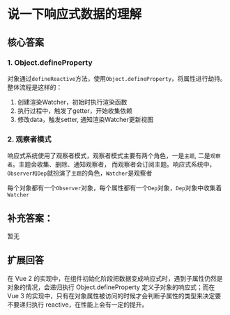 # 说一下响应式数据的理解

## 核心答案

### 1. Object.defineProperty
对象通过`defineReactive`方法，使用`Object.defineProperty`，将属性进行劫持。
整体流程是这样的：
1. 创建渲染Watcher，初始时执行渲染函数
2. 执行过程中，触发了getter，开始收集依赖
3. 修改data，触发setter, 通知渲染Watcher更新视图

### 2. 观察者模式
响应式系统使用了观察者模式，观察者模式主要有两个角色，一是`主题`, 二是`观察者`。主题会收集、删除、通知观察者，
而观察者会订阅主题。响应式系统中，`Observer和Dep`就扮演了`主题`的角色，`Watcher`是观察者

每个对象都有一个`Observer`对象，每个属性都有一个`Dep`对象，`Dep`对象中收集着`Watcher`

## 补充答案：
暂无

## 扩展回答
在 Vue 2 的实现中，在组件初始化阶段把数据变成响应式时，遇到子属性仍然是对象的情况，会递归执行 Object.defineProperty 定义子对象的响应式；而在 Vue 3 的实现中，只有在对象属性被访问的时候才会判断子属性的类型来决定要不要递归执行 reactive，在性能上会有一定的提升。